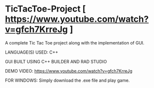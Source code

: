 # TicTacToe-Project [ https://www.youtube.com/watch?v=gfch7KrreJg ]
A complete Tic Tac Toe project along with the implementation of GUI.

LANGUAGE(S) USED: C++

GUI BUILT USING C++ BUILDER AND RAD STUDIO

DEMO VIDEO: https://www.youtube.com/watch?v=gfch7KrreJg

FOR WINDOWS:
  Simply download the .exe file and play game.


